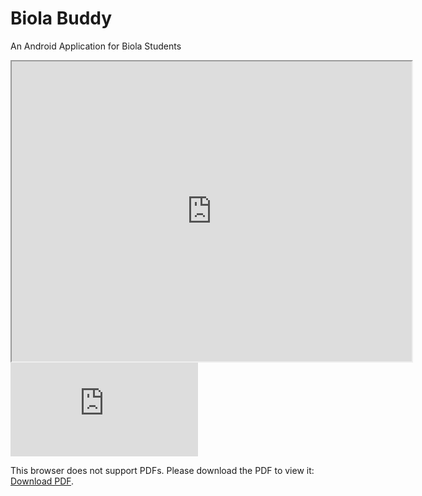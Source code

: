 # Biola Buddy
 An Android Application for Biola Students

<iframe src="https://drive.google.com/file/d/1KmznNoED-2KAVhcw13DAL3yivWsdmVxV/preview" width="640" height="480"></iframe>

<object data="http://download940.mediafire.com/kkxkiw0cx9fg/4hda7glert1xiav/Biola+Buddy+Powerpoint.pdf" type="application/pdf" width="700px" height="700px">
    <embed src="http://download940.mediafire.com/kkxkiw0cx9fg/4hda7glert1xiav/Biola+Buddy+Powerpoint.pdf">
        <p>This browser does not support PDFs. Please download the PDF to view it: <a href="http://download940.mediafire.com/kkxkiw0cx9fg/4hda7glert1xiav/Biola+Buddy+Powerpoint.pdf">Download PDF</a>.</p>
    </embed>
</object>
